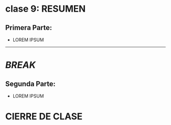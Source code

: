# clase 9: RESUMEN

## Primera Parte: 

- LOREM IPSUM

---
# *BREAK*

## Segunda Parte:

- LOREM IPSUM

# CIERRE DE CLASE
